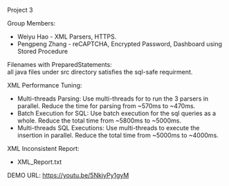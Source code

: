 Project 3

Group Members:
 - Weiyu Hao - XML Parsers, HTTPS.
 - Pengpeng Zhang - reCAPTCHA, Encrypted Password, Dashboard using Stored Procedure

Filenames with PreparedStatements:  
all java files under src directory satisfies the sql-safe requirment.

XML Performance Tuning:  
 - Multi-threads Parsing: Use multi-threads for to run the 3 parsers in parallel. Reduce the time for parsing from ~570ms to ~470ms.
 - Batch Execution for SQL: Use batch execution for the sql queries as a whole. Reduce the total time from ~5800ms to ~5000ms.
 - Multi-threads SQL Executions: Use multi-threads to execute the insertion in parallel. Reduce the total time from ~5000ms to ~4000ms.

XML Inconsistent Report:  
 - XML_Report.txt

DEMO URL: https://youtu.be/5NkjyPy1gyM
